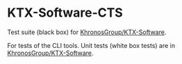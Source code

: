 # KTX-Software-CTS
Test suite (black box) for [KhronosGroup/KTX-Software](https://github.com/KhronosGroup/KTX-Software).

For tests of the CLI tools. Unit tests (white box tests) are in [KhronosGroup/KTX-Software](https://github.com/KhronosGroup/KTX-Software).
